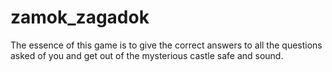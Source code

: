 # zamok_zagadok
The essence of this game is to give the correct answers to all the questions asked of you and get out of the mysterious castle safe and sound.

